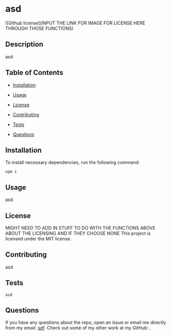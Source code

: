
  # asd
  ![Github license](INPUT THE LINK FOR IMAGE FOR LICENSE HERE THROUGH THOSE FUNCTIONS)
  
  ## Description
  asd
  
  ## Table of Contents
  * [Installation](#installation)
  
  * [Usage](#usage)
  
  * [License](#license)
  
  * [Contributing](#contributing)
  
  * [Tests](#tests)
  
  * [Questions](#questions)
  
  ## Installation
  To install necessary dependencies, run the following command:
  ````
  npm i
  ````
  
  ## Usage
  asd
  
  ## License
  MIGHT NEED TO ADD IN STUFF TO DO WITH THE FUNCTIONS ABOVE ABOUT THE LICENSING AND IF THEY CHOOSE NONE
  This project is licensed under the MIT license.
  
  ## Contributing
  asd
  
  ## Tests
  ````
  asd
  ````
  
  ## Questions
  If you have any questions about the repo, open an issue or email me directly from my email: [sdf](sdf). Check out some of my other work at my GitHub: []().
